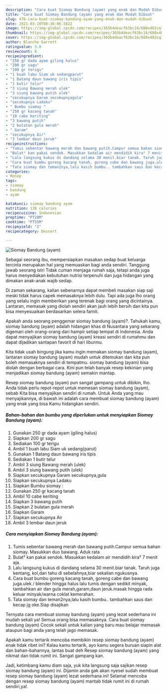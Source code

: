 ```yaml
---
description: "Cara buat Siomay Bandung (ayam) yang enak dan Mudah Dibuat"
title: "Cara buat Siomay Bandung (ayam) yang enak dan Mudah Dibuat"
slug: 476-cara-buat-siomay-bandung-ayam-yang-enak-dan-mudah-dibuat
date: 2021-03-10T08:36:06.582Z
image: https://img-global.cpcdn.com/recipes/365b4deacf63bc16/680x482cq70/siomay-bandung-ayam-foto-resep-utama.jpg
thumbnail: https://img-global.cpcdn.com/recipes/365b4deacf63bc16/680x482cq70/siomay-bandung-ayam-foto-resep-utama.jpg
cover: https://img-global.cpcdn.com/recipes/365b4deacf63bc16/680x482cq70/siomay-bandung-ayam-foto-resep-utama.jpg
author: Blanche Garrett
ratingvalue: 3.8
reviewcount: 8
recipeingredient:
- "250 gr dada ayam giling halus"
- "200 gr sagu"
- "100 gr terigu"
- "1 buah labu Siam uk sedangparut"
- "1 Batang daun bawang iris tipis"
- "1 butir telur"
- "3 siung Bawang merah ulek"
- "3 siung bawang putih ulek"
- "secukupnya Garam secukupnyagula"
- "secukupnya Ladaku"
- " Bumbu siomay "
- "250 gr kacang tanah"
- "10 cabe keriting"
- "3 bawang putih"
- "2 bulatan gula merah"
- " Garam"
- "secukupnya Air"
- "3 lembar daun jeruk"
recipeinstructions:
- "Tumis sebentar bawang merah dan bawang putih.Campur semua bahan siomay. Masukkan duo bawang. Aduk rata"
- "Bulat² kan pakai sendok. Masukkan kedalam air mendidih kira² 7 menit aja."
- "Lalu langsung kukus di dandang selama 30 menit.biar tanak. Taruh juga kentang, kol,dan tahu di sebelahnya,biar sekalian ngukusnya."
- "Cara buat bumbu goreng kacang tanah, goreng cabe dan bawang juga.ulek / blender hingga halus lalu tumis dengan sedikit minyak, tambahkan air dan gula merah,garam,daun jeruk.masak hingga rada keluar minyak/warna coklat kemerahan."
- "Tata siomay dan teman2nya,lalu kasih bumbu.. tambahkan saus dan kecap jg oke.Siap disajikan"
categories:
- Resep
tags:
- siomay
- bandung
- ayam

katakunci: siomay bandung ayam 
nutrition: 138 calories
recipecuisine: Indonesian
preptime: "PT28M"
cooktime: "PT55M"
recipeyield: "2"
recipecategory: Dessert

---
```



![Siomay Bandung (ayam)](https://img-global.cpcdn.com/recipes/365b4deacf63bc16/680x482cq70/siomay-bandung-ayam-foto-resep-utama.jpg)

Sebagai seorang ibu, mempersiapkan masakan sedap buat keluarga tercinta merupakan hal yang memuaskan bagi anda sendiri. Tanggung jawab seorang istri Tidak cuman menjaga rumah saja, tetapi anda juga harus menyediakan kebutuhan nutrisi terpenuhi dan juga hidangan yang dimakan anak-anak wajib sedap.

Di zaman  sekarang, kalian sebenarnya dapat membeli masakan siap saji meski tidak harus capek memasaknya lebih dulu. Tapi ada juga lho orang yang selalu ingin memberikan yang terenak bagi orang yang dicintainya. Lantaran, memasak yang diolah sendiri akan jauh lebih bersih dan kita pun bisa menyesuaikan berdasarkan selera famili. 



Apakah anda seorang penggemar siomay bandung (ayam)?. Tahukah kamu, siomay bandung (ayam) adalah hidangan khas di Nusantara yang sekarang digemari oleh orang-orang dari hampir setiap tempat di Indonesia. Anda dapat menyajikan siomay bandung (ayam) kreasi sendiri di rumahmu dan dapat dijadikan santapan favorit di hari liburmu.

Kita tidak usah bingung jika kamu ingin memakan siomay bandung (ayam), lantaran siomay bandung (ayam) mudah untuk ditemukan dan kita pun boleh memasaknya sendiri di tempatmu. siomay bandung (ayam) bisa diolah dengan berbagai cara. Kini pun telah banyak resep kekinian yang menjadikan siomay bandung (ayam) semakin mantap.

Resep siomay bandung (ayam) pun sangat gampang untuk dibikin, lho. Anda tidak perlu repot-repot untuk memesan siomay bandung (ayam), sebab Kita bisa menyajikan sendiri di rumah. Untuk Anda yang mau menyajikannya, di bawah ini adalah cara membuat siomay bandung (ayam) yang enak yang bisa Kamu hidangkan sendiri.

<!--inarticleads1-->

##### Bahan-bahan dan bumbu yang diperlukan untuk menyiapkan Siomay Bandung (ayam):

1. Gunakan 250 gr dada ayam (giling halus)
1. Siapkan 200 gr sagu
1. Sediakan 100 gr terigu
1. Ambil 1 buah labu Siam uk sedang(parut)
1. Gunakan 1 Batang daun bawang iris tipis
1. Sediakan 1 butir telur
1. Ambil 3 siung Bawang merah (ulek)
1. Ambil 3 siung bawang putih (ulek)
1. Siapkan secukupnya Garam secukupnya,gula
1. Siapkan secukupnya Ladaku
1. Siapkan  Bumbu siomay :
1. Gunakan 250 gr kacang tanah
1. Ambil 10 cabe keriting
1. Siapkan 3 bawang putih
1. Siapkan 2 bulatan gula merah
1. Siapkan  Garam
1. Siapkan secukupnya Air
1. Ambil 3 lembar daun jeruk




<!--inarticleads2-->

##### Cara menyiapkan Siomay Bandung (ayam):

1. Tumis sebentar bawang merah dan bawang putih.Campur semua bahan siomay. Masukkan duo bawang. Aduk rata
1. Bulat² kan pakai sendok. Masukkan kedalam air mendidih kira² 7 menit aja.
1. Lalu langsung kukus di dandang selama 30 menit.biar tanak. Taruh juga kentang, kol,dan tahu di sebelahnya,biar sekalian ngukusnya.
1. Cara buat bumbu goreng kacang tanah, goreng cabe dan bawang juga.ulek / blender hingga halus lalu tumis dengan sedikit minyak, tambahkan air dan gula merah,garam,daun jeruk.masak hingga rada keluar minyak/warna coklat kemerahan.
1. Tata siomay dan teman2nya,lalu kasih bumbu.. tambahkan saus dan kecap jg oke.Siap disajikan




Ternyata cara membuat siomay bandung (ayam) yang lezat sederhana ini mudah sekali ya! Semua orang bisa memasaknya. Cara buat siomay bandung (ayam) Cocok sekali untuk kalian yang baru mau belajar memasak ataupun bagi anda yang telah jago memasak.

Apakah kamu tertarik mencoba membikin resep siomay bandung (ayam) enak tidak ribet ini? Kalau kamu tertarik, ayo kamu segera buruan siapin alat dan bahan-bahannya, lantas buat deh Resep siomay bandung (ayam) yang nikmat dan tidak rumit ini. Sangat gampang kan. 

Jadi, ketimbang kamu diam saja, yuk kita langsung saja sajikan resep siomay bandung (ayam) ini. Dijamin anda gak akan nyesel sudah membuat resep siomay bandung (ayam) lezat sederhana ini! Selamat mencoba dengan resep siomay bandung (ayam) mantab tidak rumit ini di rumah sendiri,ya!.

